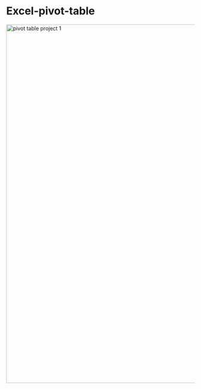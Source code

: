 # Excel-pivot-table

<img width="959" alt="pivot table project 1" src="https://github.com/user-attachments/assets/05ce3bd0-b8a6-4dda-b3b7-7ee1a636c2e5">
